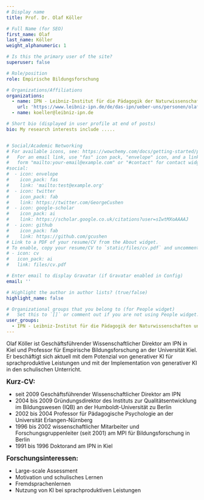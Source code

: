 ```yaml
---
# Display name
title: Prof. Dr. Olaf Köller

# Full Name (for SEO)
first_name: Olaf
last_name: Köller
weight_alphanumeric: 1

# Is this the primary user of the site?
superuser: false

# Role/position
role: Empirische Bildungsforschung

# Organizations/Affiliations
organizations:
  - name: IPN - Leibniz-Institut für die Pädagogik der Naturwissenschaften und Mathematik
    url: 'https://www.leibniz-ipn.de/de/das-ipn/ueber-uns/personen/olaf-koller'
  - name: koeller@leibniz-ipn.de

# Short bio (displayed in user profile at end of posts)
bio: My research interests include .....


# Social/Academic Networking
# For available icons, see: https://wowchemy.com/docs/getting-started/page-builder/#icons
#   For an email link, use "fas" icon pack, "envelope" icon, and a link in the
#   form "mailto:your-email@example.com" or "#contact" for contact widget.
#social:
#  - icon: envelope
#    icon_pack: fas
#    link: 'mailto:test@example.org'
#  - icon: twitter
#    icon_pack: fab
#    link: https://twitter.com/GeorgeCushen
#  - icon: google-scholar
#    icon_pack: ai
#    link: https://scholar.google.co.uk/citations?user=sIwtMXoAAAAJ
#  - icon: github
#    icon_pack: fab
#    link: https://github.com/gcushen
# Link to a PDF of your resume/CV from the About widget.
# To enable, copy your resume/CV to `static/files/cv.pdf` and uncomment the lines below.
# - icon: cv
#   icon_pack: ai
#   link: files/cv.pdf

# Enter email to display Gravatar (if Gravatar enabled in Config)
email: ''

# Highlight the author in author lists? (true/false)
highlight_name: false

# Organizational groups that you belong to (for People widget)
#   Set this to `[]` or comment out if you are not using People widget.
user_groups:
  - IPN - Leibniz-Institut für die Pädagogik der Naturwissenschaften und Mathematik
---
```


Olaf Köller ist Geschäftsführender Wissenschaftlicher Direktor am IPN in Kiel und Professor für Empirische Bildungsforschung an der Universität Kiel. Er beschäftigt sich aktuell mit dem Potenzial von generativer KI für sprachproduktive Leistungen und mit der Implementation von generativer KI in den schulischen Unterricht.

<big>**Kurz-CV:**</big>
- seit 2009 Geschäftsführender Wissenschaftlicher Direktor am IPN
- 2004 bis 2009 Gründungsdirektor des Instituts zur Qualitätsentwicklung im Bildungswesen (IQB) an der Humboldt-Universität zu Berlin
- 2002 bis 2004 Professor für Pädagogische Psychologie an der Universität Erlangen-Nürnberg
- 1996 bis 2002 wissenschaftlicher Mitarbeiter und Forschungsgruppenleiter (seit 2001) am MPI für Bildungsforschung in Berlin
- 1991 bis 1996 Doktorand am IPN in Kiel

<big>**Forschungsinteressen:**</big>
- Large-scale Assessment
- Motivation und schulisches Lernen
- Fremdsprachenlernen
- Nutzung von KI bei sprachproduktiven Leistungen